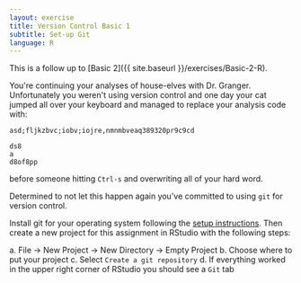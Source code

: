 ```yaml
---
layout: exercise
title: Version Control Basic 1
subtitle: Set-up Git
language: R
---
```


This is a follow up to [Basic 2]({{ site.baseurl }}/exercises/Basic-2-R).

You're continuing your analyses of house-elves with Dr. Granger. Unfortunately
you weren't using version control and one day your cat jumped all over your
keyboard and managed to replace your analysis code with:

```
asd;fljkzbvc;iobv;iojre,nmnmbveaq389320pr9c9cd

ds8
a
d8of8pp
```

before someone hitting `Ctrl-s` and overwriting all of your hard word. 

Determined to not let this happen again you've committed to using `git` for
version control.

Install git for your operating system following the
[setup instructions](http://www.datacarpentry.org/semester-biology/computer-setup/). Then
create a new project for this assignment in RStudio with the following steps:

a. File -> New Project -> New Directory -> Empty Project
b. Choose where to put your project
c. Select `Create a git repository`
d. If everything worked in the upper right corner of RStudio you should see a `Git` tab
